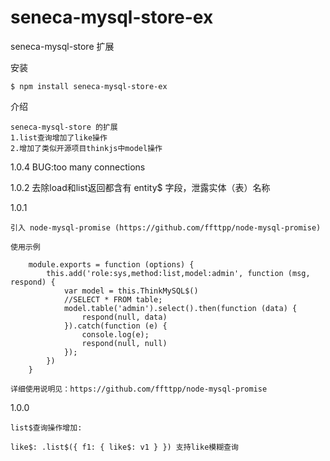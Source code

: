 # seneca-mysql-store-ex
seneca-mysql-store 扩展

安装

    $ npm install seneca-mysql-store-ex

介绍

    seneca-mysql-store 的扩展
    1.list查询增加了like操作
    2.增加了类似开源项目thinkjs中model操作
    
1.0.4
    BUG:too many connections
    
1.0.2
    去除load和list返回都含有 entity$ 字段，泄露实体（表）名称

1.0.1

    引入 node-mysql-promise (https://github.com/ffttpp/node-mysql-promise)

    使用示例

        module.exports = function (options) {
            this.add('role:sys,method:list,model:admin', function (msg, respond) {
                var model = this.ThinkMySQL$()
                //SELECT * FROM table;
                model.table('admin').select().then(function (data) {
                    respond(null, data)
                }).catch(function (e) {
                    console.log(e);
                    respond(null, null)
                });
            })
        }

    详细使用说明见：https://github.com/ffttpp/node-mysql-promise

1.0.0

    list$查询操作增加:

    like$: .list$({ f1: { like$: v1 } }) 支持like模糊查询